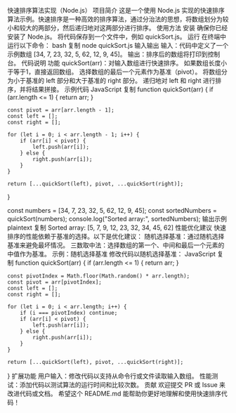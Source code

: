 快速排序算法实现（Node.js）
项目简介
这是一个使用 Node.js 实现的快速排序算法示例。快速排序是一种高效的排序算法，通过分治法的思想，将数组划分为较小和较大的两部分，然后递归地对这两部分进行排序。
使用方法
安装
确保你已经安装了 Node.js。
将代码保存到一个文件中，例如 quickSort.js。
运行
在终端中运行以下命令：
bash
复制
node quickSort.js
输入输出
输入：代码中定义了一个示例数组 [34, 7, 23, 32, 5, 62, 12, 9, 45]。
输出：排序后的数组将打印到控制台。
代码说明
功能
quickSort(arr)：对输入数组进行快速排序。
如果数组长度小于等于1，直接返回数组。
选择数组的最后一个元素作为基准（pivot）。
将数组分为小于基准的 left 部分和大于基准的 right 部分。
递归地对 left 和 right 进行排序，并将结果拼接。
示例代码
JavaScript
复制
function quickSort(arr) {
    if (arr.length <= 1) {
        return arr;
    }

    const pivot = arr[arr.length - 1];
    const left = [];
    const right = [];

    for (let i = 0; i < arr.length - 1; i++) {
        if (arr[i] < pivot) {
            left.push(arr[i]);
        } else {
            right.push(arr[i]);
        }
    }

    return [...quickSort(left), pivot, ...quickSort(right)];
}

const numbers = [34, 7, 23, 32, 5, 62, 12, 9, 45];
const sortedNumbers = quickSort(numbers);
console.log("Sorted array:", sortedNumbers);
输出示例
plaintext
复制
Sorted array: [5, 7, 9, 12, 23, 32, 34, 45, 62]
性能优化建议
快速排序的性能依赖于基准的选择。以下是优化建议：
随机选择基准：通过随机选择基准来避免最坏情况。
三数取中法：选择数组的第一个、中间和最后一个元素的中值作为基准。
示例：随机选择基准
修改代码以随机选择基准：
JavaScript
复制
function quickSort(arr) {
    if (arr.length <= 1) {
        return arr;
    }

    const pivotIndex = Math.floor(Math.random() * arr.length);
    const pivot = arr[pivotIndex];
    const left = [];
    const right = [];

    for (let i = 0; i < arr.length; i++) {
        if (i === pivotIndex) continue;
        if (arr[i] < pivot) {
            left.push(arr[i]);
        } else {
            right.push(arr[i]);
        }
    }

    return [...quickSort(left), pivot, ...quickSort(right)];
}
扩展功能
用户输入：修改代码以支持从命令行或文件读取输入数组。
性能测试：添加代码以测试算法的运行时间和比较次数。
贡献
欢迎提交 PR 或 Issue 来改进代码或文档。
希望这个 README.md 能帮助你更好地理解和使用快速排序代码！
